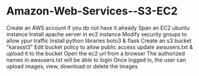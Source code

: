 # Amazon-Web-Services--S3-EC2

Create an AWS account if you do not have it already
Span an EC2 ubuntu instance
Install apache server in ec2 instance
Modify security groups to allow ypur traffic
Install python libraries boto3 & flask
Create an s3 bucket "karasst3"
Edit bucket policy to allow public access
update awsusers.txt & upload it to the bucket
Open the ec2 url from a browser
The authorized names in awsusers.txt will be able to login
Once logged in, the user can upload images, view, download or delete the images

